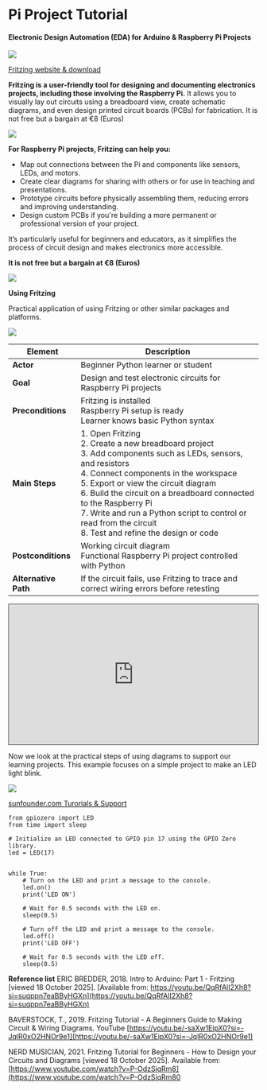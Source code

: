 # Pi Project Tutorial


#### Electronic Design Automation (EDA) for Arduino & Raspberry Pi Projects


![](./img/Pi_folder_CAPs/Screenshot%202025-10-18%20183927.png)

[Fritzing website & download](https://fritzing.org/)

**Fritzing is a user-friendly tool for designing and documenting electronics projects, including those involving the Raspberry Pi.** It allows you to visually lay out circuits using a breadboard view, create schematic diagrams, and even design printed circuit boards (PCBs) for fabrication. It is not free but a bargain at €8 (Euros)

![](./img/Pi_folder_CAPs/Screenshot%202025-10-18%20184657.png)

**For Raspberry Pi projects, Fritzing can help you:**

* Map out connections between the Pi and components like sensors, LEDs, and motors.
* Create clear diagrams for sharing with others or for use in teaching and presentations.
* Prototype circuits before physically assembling them, reducing errors and improving understanding.
* Design custom PCBs if you're building a more permanent or professional version of your project.

It’s particularly useful for beginners and educators, as it simplifies the process of circuit design and makes electronics more accessible.

**It is not free but a bargain at €8 (Euros)**

![](./img/Pi_folder_CAPs/Screenshot%202025-10-18%20184132.png)


**Using Fritzing**

Practical application of using Fritzing or other similar packages and platforms. 

![](./img/Pi_folder_CAPs/use_case_fritzing.png)

| **Element**          | **Description**                                                                                                                                                                                                                                                                                                                                                                            |
| -------------------- | ------------------------------------------------------------------------------------------------------------------------------------------------------------------------------------------------------------------------------------------------------------------------------------------------------------------------------------------------------------------------------------------ |
| **Actor**            | Beginner Python learner or student                                                                                                                                                                                                                                                                                                                                                         |
| **Goal**             | Design and test electronic circuits for Raspberry Pi projects                                                                                                                                                                                                                                                                                                                              |
| **Preconditions**    | Fritzing is installed<br>Raspberry Pi setup is ready<br>Learner knows basic Python syntax                                                                                                                                                                                                                                                                                            |
| **Main Steps**       | 1. Open Fritzing<br>2. Create a new breadboard project<br>3. Add components such as LEDs, sensors, and resistors<br>4. Connect components in the workspace<br>5. Export or view the circuit diagram<br>6. Build the circuit on a breadboard connected to the Raspberry Pi<br>7. Write and run a Python script to control or read from the circuit<br>8. Test and refine the design or code |
| **Postconditions**   | Working circuit diagram<br>Functional Raspberry Pi project controlled with Python                                                                                                                                                                                                                                                                                                      |
| **Alternative Path** | If the circuit fails, use Fritzing to trace and correct wiring errors before retesting     |                                                                                                                                                                           
<div style="position: relative; width: 100%; height: 0; padding-bottom: 56.25%"> <iframe src="https://solent.cloud.panopto.eu/Panopto/Pages/Embed.aspx?id=6a3c00ed-bc20-4156-809c-b37b00e5d189&autoplay=false&offerviewer=true&showtitle=true&showbrand=false&captions=true&interactivity=all" style="border: 1px solid #464646; position: absolute; top: 0; left: 0; width: 100%; height: 100%; box-sizing: border-box;" allowfullscreen allow="autoplay" aria-label="Panopto Embedded Video Player" aria-description="Introduction to Fritzing"></iframe> </div>


Now we look at the practical steps of using diagrams to support our learning projects. This example focuses on a simple project to make an LED light blink.



![](./img/Pi_folder_CAPs/Screenshot%202025-10-19%20at%2009.22.20.png)



[sunfounder.com Turorials & Support](https://docs.sunfounder.com/projects/davinci-kit/en/latest/python_pi5/pi5_1.1.1_blinking_led_python.html)




```
from gpiozero import LED
from time import sleep

# Initialize an LED connected to GPIO pin 17 using the GPIO Zero library.
led = LED(17)


while True:
    # Turn on the LED and print a message to the console.
    led.on()
    print('LED ON')

    # Wait for 0.5 seconds with the LED on.
    sleep(0.5)

    # Turn off the LED and print a message to the console.
    led.off()
    print('LED OFF')

    # Wait for 0.5 seconds with the LED off.
    sleep(0.5)
```


**Reference list**
ERIC BREDDER, 2018. Intro to Arduino: Part 1 - Fritzing [viewed 18 October 2025]. [Available from: https://youtu.be/QqRfAlI2Xh8?si=suqppn7eaBByHGXn](https://youtu.be/QqRfAlI2Xh8?si=suqppn7eaBByHGXn)

BAVERSTOCK, T., 2019. Fritzing Tutorial - A Beginners Guide to Making Circuit & Wiring Diagrams. YouTube [https://youtu.be/-saXw1EipX0?si=-JqlR0xO2HNOr9e1](https://youtu.be/-saXw1EipX0?si=-JqlR0xO2HNOr9e1)

NERD MUSICIAN, 2021. Fritzing Tutorial for Beginners - How to Design your Circuits and Diagrams [viewed 18 October 2025]. Available from: [https://www.youtube.com/watch?v=P-OdzSiqRm8](https://www.youtube.com/watch?v=P-OdzSiqRm80
